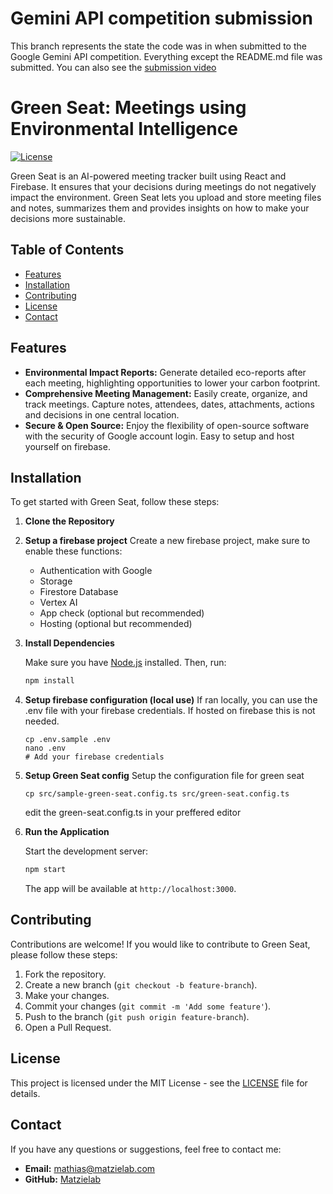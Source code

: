 # **Gemini API competition submission**

This branch represents the state the code was in when submitted to the Google Gemini API competition. Everything except the README.md file was submitted. You can also see the [submission video](https://youtu.be/x-b0fCmL-Hc)

# **Green Seat: Meetings using Environmental Intelligence**

[![License](https://img.shields.io/badge/license-MIT-blue.svg)](LICENSE)

Green Seat is an AI-powered meeting tracker built using React and Firebase. It ensures that your decisions during meetings do not negatively impact the environment. Green Seat lets you upload and store meeting files and notes, summarizes them and provides insights on how to make your decisions more sustainable.

## **Table of Contents**

- [Features](#features)
- [Installation](#installation)
- [Contributing](#contributing)
- [License](#license)
- [Contact](#contact)

## **Features**

- **Environmental Impact Reports:** Generate detailed eco-reports after each meeting, highlighting opportunities to lower your carbon footprint.
- **Comprehensive Meeting Management:** Easily create, organize, and track meetings. Capture notes, attendees, dates, attachments, actions and decisions in one central location.
- **Secure & Open Source:** Enjoy the flexibility of open-source software with the security of Google account login. Easy to setup and host yourself on firebase.

## **Installation**

To get started with Green Seat, follow these steps:

1. **Clone the Repository**

2. **Setup a firebase project**
   Create a new firebase project, make sure to enable these functions:

   - Authentication with Google
   - Storage
   - Firestore Database
   - Vertex AI
   - App check (optional but recommended)
   - Hosting (optional but recommended)

3. **Install Dependencies**

   Make sure you have [Node.js](https://nodejs.org/) installed. Then, run:

   ```bash
   npm install
   ```

4. **Setup firebase configuration (local use)**
   If ran locally, you can use the .env file with your firebase credentials. If hosted on firebase this is not needed.

   ```
   cp .env.sample .env
   nano .env
   # Add your firebase credentials
   ```

5. **Setup Green Seat config**
   Setup the configuration file for green seat

   ```
   cp src/sample-green-seat.config.ts src/green-seat.config.ts
   ```

   edit the green-seat.config.ts in your preffered editor

6. **Run the Application**

   Start the development server:

   ```bash
   npm start
   ```

   The app will be available at `http://localhost:3000`.

## **Contributing**

Contributions are welcome! If you would like to contribute to Green Seat, please follow these steps:

1. Fork the repository.
2. Create a new branch (`git checkout -b feature-branch`).
3. Make your changes.
4. Commit your changes (`git commit -m 'Add some feature'`).
5. Push to the branch (`git push origin feature-branch`).
6. Open a Pull Request.

## **License**

This project is licensed under the MIT License - see the [LICENSE](LICENSE) file for details.

## **Contact**

If you have any questions or suggestions, feel free to contact me:

- **Email:** mathias@matzielab.com
- **GitHub:** [Matzielab](https://github.com/matzielab)
